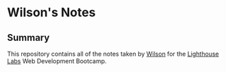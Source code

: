 # Wilson's Notes
## Summary 

This repository contains all of the notes taken by [Wilson](https://github.com/Wilson-Chu) for the [Lighthouse Labs](https://www.lighthouselabs.ca/) Web Development Bootcamp.
